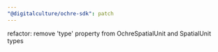 ```yaml
---
"@digitalculture/ochre-sdk": patch
---
```


refactor: remove 'type' property from OchreSpatialUnit and SpatialUnit types
